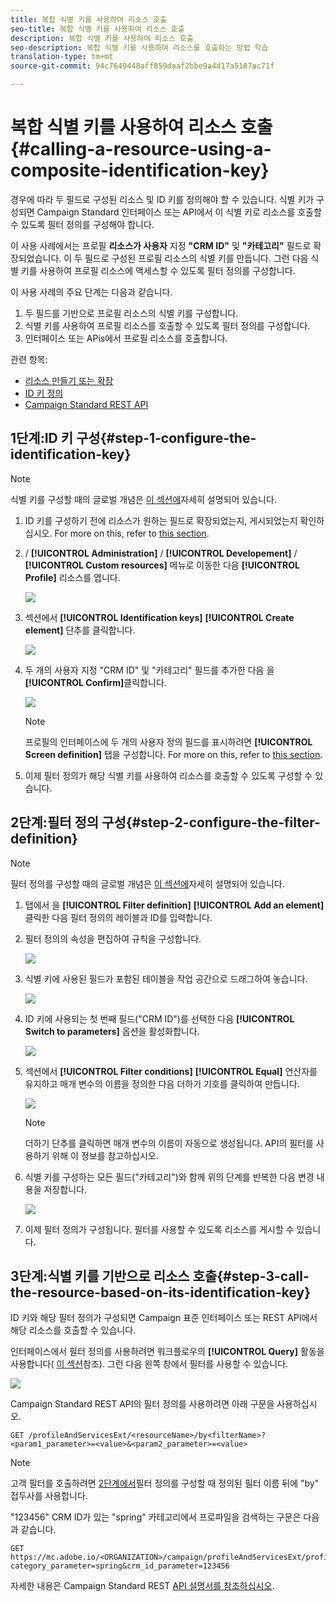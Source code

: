 ```yaml
---
title: 복합 식별 키를 사용하여 리소스 호출
seo-title: 복합 식별 키를 사용하여 리소스 호출
description: 복합 식별 키를 사용하여 리소스 호출
seo-description: 복합 식별 키를 사용하여 리소스를 호출하는 방법 학습
translation-type: tm+mt
source-git-commit: 94c7649448aff859daaf2bbe9a4d17a5187ac71f

---
```



# 복합 식별 키를 사용하여 리소스 호출{#calling-a-resource-using-a-composite-identification-key}

경우에 따라 두 필드로 구성된 리소스 및 ID 키를 정의해야 할 수 있습니다. 식별 키가 구성되면 Campaign Standard 인터페이스 또는 API에서 이 식별 키로 리소스를 호출할 수 있도록 필터 정의를 구성해야 합니다.

이 사용 사례에서는 프로필 **리소스가 사용자** 지정 **"CRM ID"** 및 **"카테고리"** 필드로 확장되었습니다. 이 두 필드로 구성된 프로필 리소스의 식별 키를 만듭니다. 그런 다음 식별 키를 사용하여 프로필 리소스에 액세스할 수 있도록 필터 정의를 구성합니다.

이 사용 사례의 주요 단계는 다음과 같습니다.

1. 두 필드를 기반으로 프로필 리소스의 식별 키를 구성합니다.
1. 식별 키를 사용하여 프로필 리소스를 호출할 수 있도록 필터 정의를 구성합니다.
1. 인터페이스 또는 APis에서 프로필 리소스를 호출합니다.

관련 항목:

* [리소스 만들기 또는 확장](../../developing/using/creating-or-extending-the-resource.md)
* [ID 키 정의](../../developing/using/configuring-the-resource-s-data-structure.md#defining-identification-keys)
* [Campaign Standard REST API](https://final-docs.campaign.adobe.com/doc/standard/en/api/ACS_API.html)

## 1단계:ID 키 구성{#step-1-configure-the-identification-key}

>[!NOTE]
> 식별 키를 구성할 때의 글로벌 개념은 [이 섹션에](../../developing/using/configuring-the-resource-s-data-structure.md#defining-identification-keys)자세히 설명되어 있습니다.

1. ID 키를 구성하기 전에 리소스가 원하는 필드로 확장되었는지, 게시되었는지 확인하십시오. For more on this, refer to [this section](../../developing/using/creating-or-extending-the-resource.md).

1. / **[!UICONTROL Administration]** / **[!UICONTROL Developement]** / **[!UICONTROL Custom resources]** 메뉴로 이동한 다음 **[!UICONTROL Profile]** 리소스를 엽니다.

   ![](assets/uc_idkey1.png)

1. 섹션에서 **[!UICONTROL Identification keys]** **[!UICONTROL Create element]** 단추를 클릭합니다.

   ![](assets/uc_idkey2.png)

1. 두 개의 사용자 지정 "CRM ID" 및 "카테고리" 필드를 추가한 다음 을 **[!UICONTROL Confirm]**&#x200B;클릭합니다.

   ![](assets/uc_idkey3.png)

   >[!NOTE]
   > 프로필의 인터페이스에 두 개의 사용자 정의 필드를 표시하려면 **[!UICONTROL Screen definition]** 탭을 구성합니다. For more on this, refer to [this section](../../developing/using/configuring-the-screen-definition.md).

1. 이제 필터 정의가 해당 식별 키를 사용하여 리소스를 호출할 수 있도록 구성할 수 있습니다.

## 2단계:필터 정의 구성{#step-2-configure-the-filter-definition}

>[!NOTE]
> 필터 정의를 구성할 때의 글로벌 개념은 [이 섹션에](../../developing/using/configuring-filter-definition.md)자세히 설명되어 있습니다.

1. 탭에서 을 **[!UICONTROL Filter definition]** **[!UICONTROL Add an element]**&#x200B;클릭한 다음 필터 정의의 레이블과 ID를 입력합니다.

1. 필터 정의의 속성을 편집하여 규칙을 구성합니다.

   ![](assets/uc_idkey4.png)

1. 식별 키에 사용된 필드가 포함된 테이블을 작업 공간으로 드래그하여 놓습니다.

   ![](assets/uc_idkey5.png)

1. ID 키에 사용되는 첫 번째 필드("CRM ID")를 선택한 다음 **[!UICONTROL Switch to parameters]** 옵션을 활성화합니다.

   ![](assets/uc_idkey6.png)

1. 섹션에서 **[!UICONTROL Filter conditions]** **[!UICONTROL Equal]** 연산자를 유지하고 매개 변수의 이름을 정의한 다음 더하기 기호를 클릭하여 만듭니다.

   ![](assets/uc_idkey7.png)

   >[!NOTE]
   > 더하기 단추를 클릭하면 매개 변수의 이름이 자동으로 생성됩니다. API의 필터를 사용하기 위해 이 정보를 참고하십시오.

1. 식별 키를 구성하는 모든 필드("카테고리")와 함께 위의 단계를 반복한 다음 변경 내용을 저장합니다.

   ![](assets/uc_idkey8.png)

1. 이제 필터 정의가 구성됩니다. 필터를 사용할 수 있도록 리소스를 게시할 수 있습니다.

## 3단계:식별 키를 기반으로 리소스 호출{#step-3-call-the-resource-based-on-its-identification-key}

ID 키와 해당 필터 정의가 구성되면 Campaign 표준 인터페이스 또는 REST API에서 해당 리소스를 호출할 수 있습니다.

인터페이스에서 필터 정의를 사용하려면 워크플로우의 **[!UICONTROL Query]** 활동을 사용합니다( [이 섹션](../../automating/using/query.md)참조). 그런 다음 왼쪽 창에서 필터를 사용할 수 있습니다.

![](assets/uc_idkey9.png)

Campaign Standard REST API의 필터 정의를 사용하려면 아래 구문을 사용하십시오.

```
GET /profileAndServicesExt/<resourceName>/by<filterName>?<param1_parameter>=<value>&<param2_parameter>=<value>
```

>[!NOTE]
>고객 필터를 호출하려면 [2단계에서](../../developing/using/uc-calling-resource-id-key.md#step-2-configure-the-filter-definition)필터 정의를 구성할 때 정의된 필터 이름 뒤에 "by" 접두사를 사용합니다.

"123456" CRM ID가 있는 "spring" 카테고리에서 프로파일을 검색하는 구문은 다음과 같습니다.

```
GET https://mc.adobe.io/<ORGANIZATION>/campaign/profileAndServicesExt/profile/byidentification_key?category_parameter=spring&crm_id_parameter=123456
```

자세한 내용은 Campaign Standard REST [API 설명서를 참조하십시오](https://final-docs.campaign.adobe.com/doc/standard/en/api/ACS_API.html#filtering).